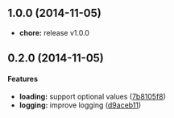 ## 1.0.0 (2014-11-05)

* **chore:** release v1.0.0

## 0.2.0 (2014-11-05)


#### Features

* **loading:** support optional values ([7b8105f8](https://github.com/bloglovin/letatlin/commit/7b8105f8256403afb865c34ef26b9f8b0eb9f35a))
* **logging:** improve logging ([d9aceb11](https://github.com/bloglovin/letatlin/commit/d9aceb119be790a39ef2f916c1109b20494cd968))
